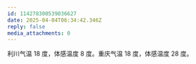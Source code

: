 ```yaml
---
id: 114278300539036627
date: 2025-04-04T06:34:42.346Z
reply: false
media_attachments: 0
---
```


利川气温 18 度，体感温度 8 度。重庆气温 18 度，体感温度 28 度。


